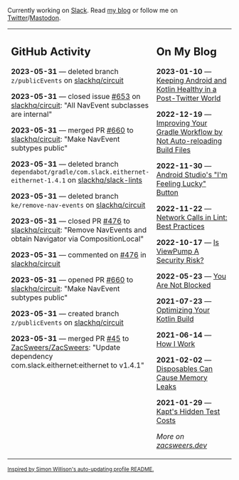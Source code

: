 Currently working on [Slack](https://slack.com/). Read [my blog](https://zacsweers.dev/) or follow me on [Twitter](https://twitter.com/ZacSweers)/[Mastodon](https://hachyderm.io/@ZacSweers).

<table><tr><td valign="top" width="60%">

## GitHub Activity
<!-- githubActivity starts -->
**2023-05-31** — deleted branch `z/publicEvents` on [slackhq/circuit](https://github.com/slackhq/circuit)

**2023-05-31** — closed issue [#653](https://github.com/slackhq/circuit/issues/653) on [slackhq/circuit](https://github.com/slackhq/circuit): "All NavEvent subclasses are internal"

**2023-05-31** — merged PR [#660](https://github.com/slackhq/circuit/pull/660) to [slackhq/circuit](https://github.com/slackhq/circuit): "Make NavEvent subtypes public"

**2023-05-31** — deleted branch `dependabot/gradle/com.slack.eithernet-eithernet-1.4.1` on [slackhq/slack-lints](https://github.com/slackhq/slack-lints)

**2023-05-31** — deleted branch `ke/remove-nav-events` on [slackhq/circuit](https://github.com/slackhq/circuit)

**2023-05-31** — closed PR [#476](https://github.com/slackhq/circuit/pull/476) to [slackhq/circuit](https://github.com/slackhq/circuit): "Remove NavEvents and obtain Navigator via CompositionLocal"

**2023-05-31** — commented on [#476](https://github.com/slackhq/circuit/pull/476#issuecomment-1570789236) in [slackhq/circuit](https://github.com/slackhq/circuit)

**2023-05-31** — opened PR [#660](https://github.com/slackhq/circuit/pull/660) to [slackhq/circuit](https://github.com/slackhq/circuit): "Make NavEvent subtypes public"

**2023-05-31** — created branch `z/publicEvents` on [slackhq/circuit](https://github.com/slackhq/circuit)

**2023-05-31** — merged PR [#45](https://github.com/ZacSweers/ZacSweers/pull/45) to [ZacSweers/ZacSweers](https://github.com/ZacSweers/ZacSweers): "Update dependency com.slack.eithernet:eithernet to v1.4.1"
<!-- githubActivity ends -->
</td><td valign="top" width="40%">

## On My Blog
<!-- blog starts -->
**2023-01-10** — [Keeping Android and Kotlin Healthy in a Post-Twitter World](https://www.zacsweers.dev/keeping-android-healthy/)

**2022-12-19** — [Improving Your Gradle Workflow by Not Auto-reloading Build Files](https://www.zacsweers.dev/improving-your-workflow-by-not-auto-reloading-build-files/)

**2022-11-30** — [Android Studio's "I'm Feeling Lucky" Button](https://www.zacsweers.dev/android-studios-im-feeling-lucky-button/)

**2022-11-22** — [Network Calls in Lint: Best Practices](https://www.zacsweers.dev/network-calls-in-lint-best-practices/)

**2022-10-17** — [Is ViewPump A Security Risk?](https://www.zacsweers.dev/is-viewpump-a-security-risk/)

**2022-05-23** — [You Are Not Blocked](https://www.zacsweers.dev/you-are-not-blocked/)

**2021-07-23** — [Optimizing Your Kotlin Build](https://www.zacsweers.dev/optimizing-your-kotlin-build/)

**2021-06-14** — [How I Work](https://www.zacsweers.dev/how-i-work/)

**2021-02-02** — [Disposables Can Cause Memory Leaks](https://www.zacsweers.dev/disposables-can-cause-memory-leaks/)

**2021-01-29** — [Kapt's Hidden Test Costs](https://www.zacsweers.dev/kapts-hidden-test-costs/)
<!-- blog ends -->
_More on [zacsweers.dev](https://zacsweers.dev/)_
</td></tr></table>

<sub><a href="https://simonwillison.net/2020/Jul/10/self-updating-profile-readme/">Inspired by Simon Willison's auto-updating profile README.</a></sub>